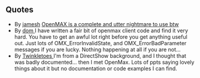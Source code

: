 
##  Quotes 

+ By [jamesh](http://www.raspberrypi.org/forums/memberlist.php?mode=viewprofile&u=406&sid=dd4412aeb540bc133c2f986f134a9c90)  [
	    OpenMAX is a complete and utter nightmare to use btw](http://www.raspberrypi.org/forums/viewtopic.php?t=5621) 
+ By [ dom ](http://www.raspberrypi.org/forums/memberlist.php?mode=viewprofile&u=754) I have written a fair bit of openmax client code and find it very hard. You have to get an awful lot right before you get anything useful out.
Just lots of OMX_ErrorInvalidState, and OMX_ErrorBadParameter messages if you are lucky. Nothing happening at all if you are not...
+ By [ Twinkletoes ](http://www.raspberrypi.org/forums/viewtopic.php?t=6577) I'm from a DirectShow background, and I thought that was badly 
	documented... then I met OpenMax. Lots of ppts saying lovely 
	things about it but no documentation or code examples I can find.